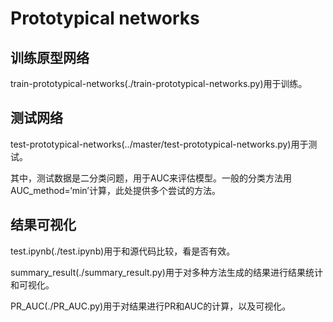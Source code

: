 # Prototypical networks

## 训练原型网络

train-prototypical-networks(./train-prototypical-networks.py)用于训练。

## 测试网络

test-prototypical-networks(../master/test-prototypical-networks.py)用于测试。

其中，测试数据是二分类问题，用于AUC来评估模型。一般的分类方法用AUC_method=‘min’计算，此处提供多个尝试的方法。

## 结果可视化

test.ipynb(./test.ipynb)用于和源代码比较，看是否有效。

summary_result(./summary_result.py)用于对多种方法生成的结果进行结果统计和可视化。

PR_AUC(./PR_AUC.py)用于对结果进行PR和AUC的计算，以及可视化。

